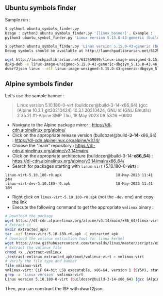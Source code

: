 ## Ubuntu symbols finder

Sample run : 

```sh
$ python3 ubuntu_symbols_finder.py 
Usage : python3 ubuntu_symbols_finder.py '[linux_banner]'. Example :
python3 ubuntu_symbol_finder.py 'Linux version 5.15.0-43-generic (buildd@lcy02-amd64-076) (gcc (Ubuntu 11.2.0-19ubuntu1) 11.2.0, GNU ld (GNU Binutils for Ubuntu) 2.38) #46-Ubuntu SMP Tue Jul 12 10:30:17 UTC 2022 (Ubuntu 5.15.0-43.46-generic 5.15.39)'

$ python3 ubuntu_symbols_finder.py 'Linux version 5.15.0-43-generic (buildd@lcy02-amd64-076) (gcc (Ubuntu 11.2.0-19ubuntu1) 11.2.0, GNU ld (GNU Binutils for Ubuntu) 2.38) #46-Ubuntu SMP Tue Jul 12 10:30:17 UTC 2022 (Ubuntu 5.15.0-43.46-generic 5.15.39)'
Debug symbols should be available at http://launchpadlibrarian.net/612559099/linux-image-unsigned-5.15.0-43-generic-dbgsym_5.15.0-43.46_amd64.ddeb. Here is a typical procedure to create the ISF :

wget http://launchpadlibrarian.net/612559099/linux-image-unsigned-5.15.0-43-generic-dbgsym_5.15.0-43.46_amd64.ddeb
dpkg-deb -x linux-image-unsigned-5.15.0-43-generic-dbgsym_5.15.0-43.46_amd64.ddeb linux-image-unsigned-5.15.0-43-generic-dbgsym_5.15.0-43.46_amd64/
dwarf2json linux --elf linux-image-unsigned-5.15.0-43-generic-dbgsym_5.15.0-43.46_amd64/usr/lib/debug/boot/5.15.0-43-generic | xz > linux-image-unsigned-5.15.0-43-generic-dbgsym_5.15.0-43.46_amd64.json.xz
```

## Alpine symbols finder 

Let's use the sample banner : 

> Linux version 5.10.180-0-virt (buildozer@build-3-14-x86_64) (gcc (Alpine 10.3.1_git20210424) 10.3.1 20210424, GNU ld (GNU Binutils) 2.35.2) #1-Alpine SMP Thu, 18 May 2023 08:53:16 +0000

- Navigate to the Alpine package mirror : https://dl-cdn.alpinelinux.org/alpine/
- Click on the appropriate release version (buildozer@build-**3-14**-x86_64) : https://dl-cdn.alpinelinux.org/alpine/v3.14/
- Choose the "main" repository : https://dl-cdn.alpinelinux.org/alpine/v3.14/main/
- Click on the appropriate architecture (buildozer@build-3-14-**x86_64**) : https://dl-cdn.alpinelinux.org/alpine/v3.14/main/x86_64/
- Search for packages starting with `linux-virt` (5.10.180-0-**virt**) :

```
linux-virt-5.10.180-r0.apk                         18-May-2023 11:41     24M
linux-virt-dev-5.10.180-r0.apk                     18-May-2023 11:41     18M
```

- Right click on `linux-virt-5.10.180-r0.apk` (not the `-dev` one) and copy the link
- Execute the following command to get the appropriate `vmlinux` binary :

```sh
# Download the package
wget https://dl-cdn.alpinelinux.org/alpine/v3.14/main/x86_64/linux-virt-5.10.180-r0.apk
# Extract it
mkdir extracted_apk/
tar -xzf linux-virt-5.10.180-r0.apk -C extracted_apk
# Download the vmlinux extraction tool for linux kernel
wget https://raw.githubusercontent.com/torvalds/linux/master/scripts/extract-vmlinux -O extract-vmlinux
# Extract the vmlinux file
chmod +x ./extract-vmlinux
./extract-vmlinux extracted_apk/boot/vmlinuz-virt > vmlinux-virt
# Verify the file type and banner
file vmlinux-virt
vmlinux-virt: ELF 64-bit LSB executable, x86-64, version 1 (SYSV), statically linked, BuildID[sha1]=fded3bc49de40d90abb2f8702f25796b92ca5385, stripped
grep -a 'Linux version' vmlinux-virt
Linux version 5.10.180-0-virt (buildozer@build-3-14-x86_64) (gcc (Alpine 10.3.1_git20210424) 10.3.1 20210424, GNU ld (GNU Binutils) 2.35.2) #1-Alpine SMP Thu, 18 May 2023 08:53:16 +0000
```

Then, you can construct the ISF with dwarf2json.
